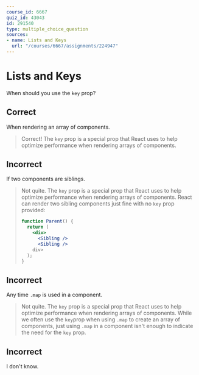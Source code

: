 ```yaml
---
course_id: 6667
quiz_id: 43043
id: 291540
type: multiple_choice_question
sources:
- name: Lists and Keys
  url: "/courses/6667/assignments/224947"
---
```


# Lists and Keys

When should you use the `key` prop?

## Correct

When rendering an array of components.

> Correct! The `key` prop is a special prop that React uses to help optimize
> performance when rendering arrays of components.

## Incorrect

If two components are siblings.

> Not quite. The `key` prop is a special prop that React uses to help optimize
> performance when rendering arrays of components. React can render two sibling
> components just fine with no `key` prop provided:
> 
> ```jsx
> function Parent() {
>   return (
>     <div>
>       <Sibling />
>       <Sibling />
>     div>
>   );
> }
> ```

## Incorrect

Any time `.map` is used in a component.

> Not quite. The `key` prop is a special prop that React uses to help optimize
> performance when rendering arrays of components. While we often use the
> `key`prop when using `.map` to create an array of components, just using `.map`
> in a component isn't enough to indicate the need for the `key` prop.

## Incorrect

I don't know.
